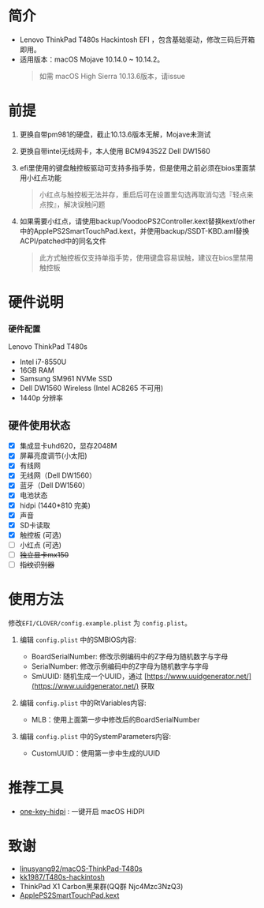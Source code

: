 # 简介
- Lenovo ThinkPad T480s Hackintosh EFI ，包含基础驱动，修改三码后开箱即用。
- 适用版本：macOS Mojave 10.14.0 ~ 10.14.2。
    > 如需 macOS High Sierra 10.13.6版本，请issue

# 前提
1. 更换自带pm981的硬盘，截止10.13.6版本无解，Mojave未测试
2. 更换自带intel无线网卡，本人使用 BCM94352Z Dell DW1560
3. efi里使用的键盘触控板驱动可支持多指手势，但是使用之前必须在bios里面禁用小红点功能
    > 小红点与触控板无法并存，重启后可在设置里勾选再取消勾选『轻点来点按』，解决误触问题

4. 如果需要小红点，请使用backup/VoodooPS2Controller.kext替换kext/other中的ApplePS2SmartTouchPad.kext，并使用backup/SSDT-KBD.aml替换ACPI/patched中的同名文件
    > 此方式触控板仅支持单指手势，使用键盘容易误触，建议在bios里禁用触控板

# 硬件说明
### 硬件配置
Lenovo ThinkPad T480s
- Intel i7-8550U
- 16GB RAM
- Samsung SM961 NVMe SSD
- Dell DW1560 Wireless (Intel AC8265 不可用)
- 1440p 分辨率

## 硬件使用状态
* [x] 集成显卡uhd620，显存2048M
* [x] 屏幕亮度调节(小太阳)
* [x] 有线网
* [x] 无线网（Dell DW1560）
* [x] 蓝牙（Dell DW1560）
* [x] 电池状态
* [x] hidpi (1440*810 完美)
* [x] 声音
* [x] SD卡读取
* [x] 触控板 (可选)
* [ ] 小红点 (可选)
* [ ] ~~独立显卡mx150~~
* [ ] ~~指纹识别器~~

# 使用方法
修改`EFI/CLOVER/config.example.plist` 为 `config.plist`。

1. 编辑 `config.plist` 中的SMBIOS内容:
    - BoardSerialNumber: 修改示例编码中的Z字母为随机数字与字母
    - SerialNumber: 修改示例编码中的Z字母为随机数字与字母
    - SmUUID: 随机生成一个UUID，通过 [https://www.uuidgenerator.net/](https://www.uuidgenerator.net/) 获取

2. 编辑 `config.plist` 中的RtVariables内容:
    -  MLB：使用上面第一步中修改后的BoardSerialNumber

3. 编辑 `config.plist` 中的SystemParameters内容:
    - CustomUUID：使用第一步中生成的UUID
# 推荐工具
- [one-key-hidpi](https://github.com/xzhih/one-key-hidpi/blob/master/README-zh.md) : 一键开启 macOS HiDPI

# 致谢
- [linusyang92/macOS-ThinkPad-T480s](https://github.com/linusyang92/macOS-ThinkPad-T480s)
- [kk1987/T480s-hackintosh](https://github.com/kk1987/T480s-hackintosh)
- ThinkPad X1 Carbon黑果群(QQ群 Njc4Mzc3NzQ3)
- [ApplePS2SmartTouchPad.kext](https://osxlatitude.com/forums/topic/1948-elan-focaltech-and-synaptics-smart-touchpad-driver-mac-os-x/)

